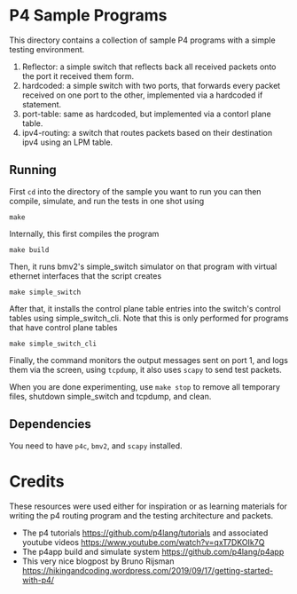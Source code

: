 # P4 Sample Programs

This directory contains a collection of sample P4 programs with a simple testing environment.

1. Reflector: a simple switch that reflects back all received packets onto the port it received them form.
2. hardcoded: a simple switch with two ports, that forwards every packet received on one port to the other, implemented via a hardcoded if statement.
3. port-table: same as hardcoded, but implemented via a contorl plane table.
4. ipv4-routing: a switch that routes packets based on their destination ipv4 using an LPM table.


## Running

First `cd` into the directory of the sample you want to run you can then compile, simulate, and run the tests in one shot using
```
make
```

Internally, this first compiles the program
```
make build
```

Then, it runs bmv2's simple\_switch simulator on that program with virtual ethernet interfaces that the script creates
```
make simple_switch
```

After that, it installs the control plane table entries into the switch's control tables using simple\_switch\_cli. Note that this is only
performed for programs that have control plane tables
```
make simple_switch_cli
```

Finally, the command monitors the output messages sent on port 1, and logs them via the screen, using `tcpdump`, it
also uses `scapy` to send test packets.

When you are done experimenting, use `make stop` to remove all temporary files, shutdown simple_switch and tcpdump, and clean.

## Dependencies

You need to have `p4c`, `bmv2`, and `scapy` installed.

# Credits

These resources were used either for inspiration or as learning materials for writing the p4 routing program and the testing architecture and packets.

- The p4 tutorials https://github.com/p4lang/tutorials and associated youtube videos https://www.youtube.com/watch?v=qxT7DKOIk7Q
- The p4app build and simulate system https://github.com/p4lang/p4app
- This very nice blogpost by Bruno Rijsman https://hikingandcoding.wordpress.com/2019/09/17/getting-started-with-p4/
